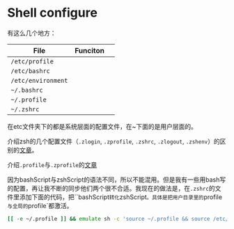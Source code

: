 # Shell configure

有这么几个地方：

| File               | Funciton |      |
| ------------------ | -------- | ---- |
| `/etc/profile`     |          |      |
| `/etc/bashrc`      |          |      |
| `/etc/environment` |          |      |
| `~/.bashrc`        |          |      |
| `~/.profile`       |          |      |
| `~/.zshrc`         |          |      |



在etc文件夹下的都是系统层面的配置文件，在~下面的是用户层面的。

介绍zsh的几个配置文件（`.zlogin`, `.zprofile`, `.zshrc`, `.zlogout`, `.zshenv`）的区别的[文章](https://unix.stackexchange.com/questions/71253/what-should-shouldnt-go-in-zshenv-zshrc-zlogin-zprofile-zlogout)。

介绍`.profile`与`.zprofile`的[文章](https://superuser.com/questions/187639/zsh-not-hitting-profile)



因为bashScript与zshScript的语法不同，所以不能混用。但是我有一些用bash写的配置，再让我不断的同步他们两个很不合适。我现在的做法是，在`.zshrc`的文件里添加下面的代码，把``bashScript`转化`zshScript`。具体是把用户目录里的`profile`与全局的`profile`都激活。

```zsh
[[ -e ~/.profile ]] && emulate sh -c 'source ~/.profile && source /etc/profile'
```

